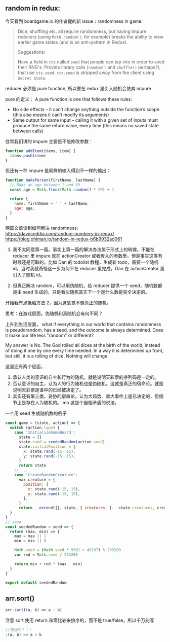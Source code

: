 ## random in redux:

今天看到 boardgame.io 的作者提的新 issue：randomness in game:

> Dice, shuffling etc. all require randomness, but having impure reducers (using `Math.random()`, for example) breaks the ability to view earlier game states (and is an anti-pattern in Redux).
>
> Suggestions:
>
> Have a field in `ctx` called `seed` that people can tap into in order to seed their RNG's.
> Provide library calls (`random()` and `shuffle()` perhaps?), that use `ctx.seed`.
> `ctx.seed` is stripped away from the client using `Secret State`.

reducer 必须是 pure function, 所以要在 redux 里引入随机会使其 impure

pure 的定义：
A pure function is one that follows these rules:

* No side effects – it can’t change anything outside the function’s scope (this also means it can’t modify its arguments)
* Same output for same input – calling it with a given set of inputs must produce the same return value, every time (this means no saved state between calls)

往常我们讲的 impure 主要是不能修改参数：

```js
function addItem(items, item) {
  items.push(item)
}
```

但还有一种 impure 是同样的输入得到不一样的输出：

```js
function makePerson(firstName, lastName) {
  // Make an age between 1 and 99
  const age = Math.floor(Math.random() * 99) + 1

  return {
    name: firstName + ' ' + lastName,
    age: age,
  }
}
```

两篇文章谈到如何解决 randomness:  
https://daveceddia.com/random-numbers-in-redux/  
https://blog.ohlman.io/random-in-redux-b6b9932ad061

1. 我不太同意第一篇。事实上第一篇的解决办法属于形式上的转嫁。不能在 reducer 里 impure 就在 actionCreator 或者传入的参数里。但是事实这类有时候还是可取的。比如 Dan 的 todolist 教程，生成新 todo，需要一个随机 id，当时我就奇怪这一步为何不在 reducer 里完成。Dan 在 actionCreator 里引入了随机 id。

2. 但真正解决 random，可以用伪随机，给 reducer 提供一个 seed，随机数都是由 seed 生成的，只是看似随机其实下一个是什么数是完全决定的。

开始我有点抵触方法 2，因为这感觉不像真正的随机。

思考：在游戏层面，伪随机和真随机会有何不同？

上升到生活层面， what if everything in our world that contains randomness is pseudorandom, has a seed, and the outcome is always determined. Does it make our life less "random" or different?

My answer is No. The God rolled all dices at the birth of the world, instead of doing it one by one every time needed. In a way it is determined up front, but still, it is a rolling of dice. Nothing will change.

这里还有两个层面，

1. 承认人类的意识的自主和行为的随机。就是说明天彩票的序列码是一定的。
2. 否认意识的自主，认为人的行为随机也是伪随机。这就是真正的宿命论。就是说明天彩票是谁中的已经被决定了。
3. 其实还有第三类，妥协的宿命论，认为大趋势、重大事件上是已决定的，但细节上是存在人为随机的。imo 这是个自相矛盾的说法。

一个用 seed 生成随机数的例子

```js
const game = (state, action) => {
  switch (action.type) {
    case 'InitializeGameBoard':
      state = {}
      state.rand = seededRandom(action.seed)
      state.initialPosition = {
        x: state.rand(-15, 15),
        y: state.rand(-15, 15),
      }
      return state
    // ...
    case 'CreateRandomCreature':
      var creature = {
        position: {
          x: state.rand(-15, 15),
          y: state.rand(-15, 15),
        },
      }
      return _.extend({}, state, { creatures: [...state.creatures, creature] })
  }
}
// seed
const seededRandom = seed => {
  return (max, min) => {
    max = max || 1
    min = min || 0

    Math.seed = (Math.seed * 9301 + 49297) % 233280
    var rnd = Math.seed / 233280

    return min + rnd * (max - min)
  }
}

export default seededRandom
```

## arr.sort()

```js
arr.sort((a, b) => a - b)
```

注意 sort 使用 return 和零比较来排序的，而不是 true/false，所以千万别写

```js
//错误的！！！
;(a, b) => a > b
```
